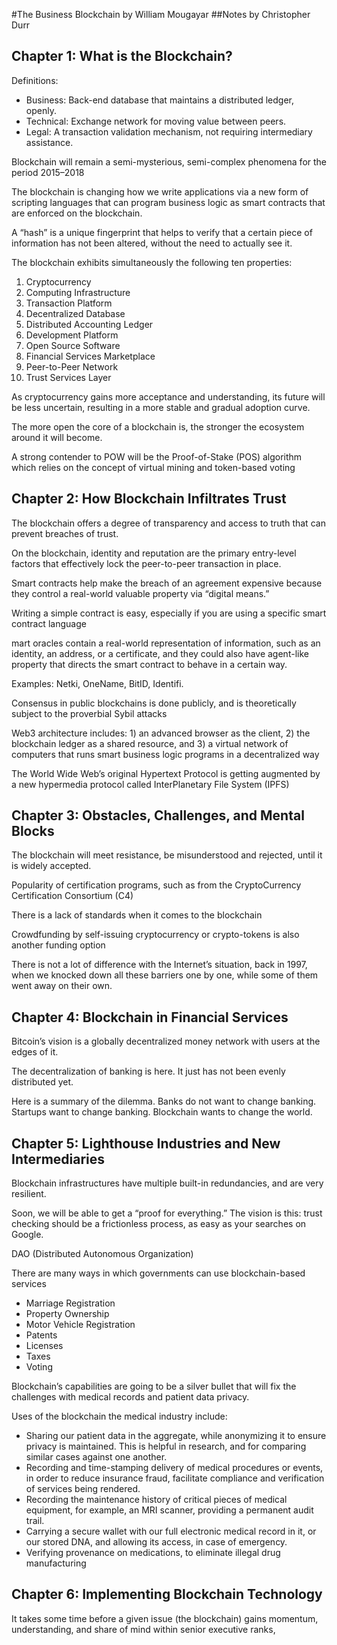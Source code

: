#The Business Blockchain by William Mougayar
##Notes by Christopher Durr

## Chapter 1: What is the Blockchain?

Definitions: 

* Business: Back-end database that maintains a distributed ledger, openly.
* Technical: Exchange network for moving value between peers.
* Legal: A transaction validation mechanism, not requiring intermediary assistance.

Blockchain will remain a semi-mysterious, semi-complex phenomena for the period 2015–2018

The blockchain is changing how we write applications via a new form of scripting languages that can program business logic as smart contracts that are enforced on the blockchain.

A “hash” is a unique fingerprint that helps to verify that a certain piece of information has not been altered, without the need to actually see it.
 
The blockchain exhibits simultaneously the following ten properties:

1. Cryptocurrency
2. Computing Infrastructure
3. Transaction Platform
4. Decentralized Database
5. Distributed Accounting Ledger
6. Development Platform
7. Open Source Software
8. Financial Services Marketplace
9. Peer-to-Peer Network
10. Trust Services Layer

As cryptocurrency gains more acceptance and understanding, its future will be less uncertain, resulting in a more stable and gradual adoption curve.
 
The more open the core of a blockchain is, the stronger the ecosystem around it will become.
 
A strong contender to POW will be the Proof-of-Stake (POS) algorithm which relies on the concept of virtual mining and token-based voting

## Chapter 2: How Blockchain Infiltrates Trust

The blockchain offers a degree of transparency and access to truth that can prevent breaches of trust. 
 
On the blockchain, identity and reputation are the primary entry-level factors that effectively lock the peer-to-peer transaction in place.

Smart contracts help make the breach of an agreement expensive because they control a real-world valuable property via “digital means.”

Writing a simple contract is easy, especially if you are using a specific smart contract language 

mart oracles contain a real-world representation of information, such as an identity, an address, or a certificate, and they could also have agent-like property that directs the smart contract to behave in a certain way.

Examples: Netki, OneName, BitID, Identifi.

Consensus in public blockchains is done publicly, and is theoretically subject to the proverbial Sybil attacks 

Web3 architecture includes: 1) an advanced browser as the client, 2) the blockchain ledger as a shared resource, and 3) a virtual network of computers that runs smart business logic programs in a decentralized way

The World Wide Web’s original Hypertext Protocol is getting augmented by a new hypermedia protocol called InterPlanetary File System (IPFS)

## Chapter 3: Obstacles, Challenges, and Mental Blocks

The blockchain will meet resistance, be misunderstood and rejected, until it is widely accepted. 

Popularity of certification programs, such as from the CryptoCurrency Certification Consortium (C4)

There is a lack of standards when it comes to the blockchain

Crowdfunding by self-issuing cryptocurrency or crypto-tokens is also another funding option

There is not a lot of difference with the Internet’s situation, back in 1997, when we knocked down all these barriers one by one, while some of them went away on their own.

## Chapter 4: Blockchain in Financial Services

Bitcoin’s vision is a globally decentralized money network with users at the edges of it.

The decentralization of banking is here. It just has not been evenly distributed yet.

Here is a summary of the dilemma. Banks do not want to change banking. Startups want to change banking. Blockchain wants to change the world.

## Chapter 5: Lighthouse Industries and New Intermediaries

Blockchain infrastructures have multiple built-in redundancies, and are very resilient.

Soon, we will be able to get a “proof for everything.” The vision is this: trust checking should be a frictionless process, as easy as your searches on Google.

DAO (Distributed Autonomous Organization)

There are many ways in which governments can use blockchain-based services

* Marriage Registration
* Property Ownership
* Motor Vehicle Registration
* Patents
* Licenses
* Taxes
* Voting

Blockchain’s capabilities are going to be a silver bullet that will fix the challenges with medical records and patient data privacy.

Uses of the blockchain the medical industry include:

* Sharing our patient data in the aggregate, while anonymizing it to ensure privacy is maintained. This is helpful in research, and for comparing similar cases against one another.
* Recording and time-stamping delivery of medical procedures or events, in order to reduce insurance fraud, facilitate compliance and verification of services being rendered.
* Recording the maintenance history of critical pieces of medical equipment, for example, an MRI scanner, providing a permanent audit trail.
* Carrying a secure wallet with our full electronic medical record in it, or our stored DNA, and allowing its access, in case of emergency.
* Verifying provenance on medications, to eliminate illegal drug manufacturing

## Chapter 6: Implementing Blockchain Technology

It takes some time before a given issue (the blockchain) gains momentum, understanding, and share of mind within senior executive ranks, 
